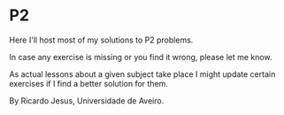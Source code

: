 # P2
Here I'll host most of my solutions to P2 problems.

In case any exercise is missing or you find it wrong, please let me know.

As actual lessons about a given subject take place I might update certain exercises if I find a better solution for them.

By Ricardo Jesus, Universidade de Aveiro.
